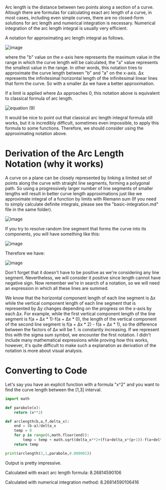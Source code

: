 Arc length is the distance between two points along a section of a curve. Altough there are formulas for calculating exact arc length of a curve, in most cases, including even simple curves, there are no closed-form solutions for arc length and numerical integration is necessary. Numerical integration of the arc length integral is usually very efficient.

A notation for approximating arc length integral as follows.

![image](https://github.com/user-attachments/assets/ab84e843-bedb-4632-84c7-9febdafc9add)


where the "b" value on the x-axis here represents the maximum value in the range in which the curve length will be calculated, the "a" value represents the smallest value in the range. In other words, this notation tries to approximate the curve length between "b" and "a" on the x-axis. Δx represents the infinitesimal horizontal length of the infinitesimal linear lines that form the curve. So with a smaller Δx we have a better approximation.

If a limit is applied where Δx approaches 0, this notation above is equivalent to classical formula of arc length.

![equation (9)](https://github.com/user-attachments/assets/876f5081-bb43-4213-8f3f-1413c75e2976)







It would be nice to point out that classical arc length integral formula still works, but it is incredibly difficult, sometimes even impossible, to apply this formula to some functions.
Therefore, we should consider using the approximating notation above.

# Derivation of the Arc Length Notation (why it works)
A curve on a plane can be closely represented by linking a limited set of points along the curve with straight line segments, forming a polygonal path.
So using a progressively larger number of line segments of smaller lengths will result in better curve length approximations just like we approximate integral of a function by limits with Riemann sum (If you need to simply calculate definite integrals, please see the "basic-integration.md" file in the same folder).

![image](https://github.com/user-attachments/assets/b8ea9b8a-c52e-4cef-b41a-27951cf72182)

If you try to resolve random line segment that forms the curve into its components, you will have something like this:

![image](https://github.com/user-attachments/assets/248e22c9-816b-4a83-87e2-3d9ad5e3ffd6)

Therefore we have:

![image](https://github.com/user-attachments/assets/3364facc-21aa-4e0c-a5c4-c5ff4fbcf218)


Don't forget that it doesn't have to be positive as we're considering any line segment. Nevertheless, we will consider it positive since length cannot have negative sign.
Now remember we're in search of a notation, so we will need an expression in which all these lines are summed.

We know that the horizontal component length of each line segment is Δx while the vertical component length of each line segment that is represented by Δy changes depending on the progress on the x-axis by each Δx. For example, while the first vertical component length of the line segment is f(a + Δx * 1)-f(a + Δx * 0), the length of the vertical component of the second line segment is f(a + Δx * 2) - f(a + Δx * 1), so the difference between the factors of Δx will be 1. is constantly increasing. If we represent this with the sigma sum symbol, we encounter the first notation. I didn't include many mathematical expressions while proving how this works, however, it's quite difficult to make such a explanation as derivation of the notation is more about visual analysis.

# Converting to Code
Let's say you have an explicit function with a formula "x^2" and you want to find the curve length between the [1,3] interval.
```python
import math

def parabole(x):
	return (x**2)

def arclength(b,a,f,delta_x):
	end = (b-a)/delta_x
	temp = 0
	for p in range(0,math.floor(end)):
		temp = temp + math.sqrt(delta_x**2+(f(a+delta_x*(p+1))-f(a+delta_x*p))**2)
	return temp

print(arclength(3,1,parabole,0.000001)) 
```
Output is pretty impressive.

Calculated with exact arc length formula:     8.26814590106 

Calculated with numerical integration method: 8.26814590106416
